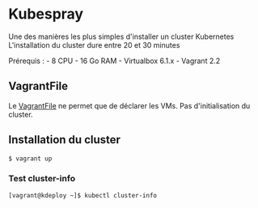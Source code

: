 # Kubespray

Une des manières les plus simples d'installer un cluster Kubernetes
L'installation du cluster dure entre 20 et 30 minutes

Prérequis :
    - 8 CPU
    - 16 Go RAM
    - Virtualbox 6.1.x
    - Vagrant 2.2

## VagrantFile

Le [VagrantFile](VagrantFile) ne permet que de déclarer les VMs. Pas d'initialisation du cluster.

## Installation du cluster

    $ vagrant up

### Test cluster-info

    [vagrant@kdeploy ~]$ kubectl cluster-info
